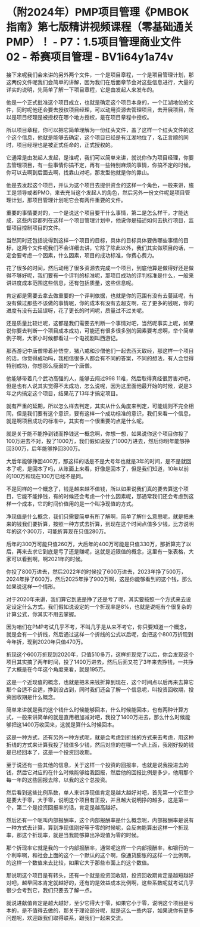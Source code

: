 # （附2024年）PMP项目管理《PMBOK指南》第七版精讲视频课程（零基础通关PMP）！ - P7：1.5项目管理商业文件02 - 希赛项目管理 - BV1i64y1a74v

接下来呢我们会来讲的另外两个文件，一个是项目章程，一个是项目管理计划，那这两份文件呢我们会简单的讲解，因为我们在后面章节会对这些信息进行，大量的详实的说明，先简单了解一下项目章程，它是由发起人来发布的。

他是一个正式批准这个项目成立，也就是确定这个项目本身的，一个江湖地位的文件，同时呢他还会要去授权项目经理，可以动用资源去管理项目，去开展项目，所以是项目经理是被授权在哪个地方授权，是在项目章程中授权。

所以项目章程，你可以把它简单理解为一份红头文件，盖了这样一个红头文件的这个这个信息，他就是能够去确定，这个项目已经是有江湖地位了，名正言顺的同时，项目经理也是被正式任命的，正式授权的。

它通常是由发起人发起，是谁呢，我们可以简单来讲，就说你作为项目经理，你要去管理项目，有一些事情你搞不定，再有一些特别麻烦的事情，你搞不定的时候，你可以去啊到后面去啊，找靠山对吧，那发型他就是你的靠山。

他是去发起这个项目，并认为这个项目去提供资金的这样一个角色，一般来讲，施工是领导或者PMO，来去充当这个发起人的角色，然后另外一份文件呢是项目管理计划，那项目管理计划呢它会有两件重要的文件。

重要的事情要对的，一个是说这个项目要干什么事情，第二是怎么样干，才能达成，这些内容都列在这样一个项目管理计划中，他说你是描述如何去执行项目，监督项目控制项目的文件。

当然同时还包括说得到这样一个项目的目标，具体的目标具体要做哪些事情的目标，这两个文件呢我们不会详细去讲，它除了除此以外，我们其实做项目的话，一定会要考虑一个因素，什么因素，项目的成功标准，你费心费力。

花了很多的时间，然后动用了很多资源去完成一个项目，到底他算是做得好还是做得不够好呢，我们要有一个评判的标准呢，那项目成功的评判标准是什么，一般来讲进度成本范围这些信息，还有包括质量，这些信息呢。

肯定都是需要去拿去做重要的一个评判依据，也就是你的范围有没有去蔓延呢，有没有做过那些不该做的事情呢，你的成本有没有去超支啊，花了更多的钱呢，你的进度有没有去延误呀，花了更长的时间呢，质量过不过关呢。

还是质量比较烂呢，这都是我们需要去判断一个事情对吧，当然呢事实上呢，如果说你要去判断一个项目成本成功，可能还有很多很多别的因素要考虑啊，举个简单例子啊，大家小时候都看过一个电视剧叫西游记。

那西游记中唐僧带着孙悟空，猪八戒和沙僧他们一起去西天取经，那这样一个项目的话，你觉得成功吗，我相信很多人都会有不同的答案，不同的想法，有人会觉得特别成功，你想那么瘦弱的一个唐僧。

他能够带着几个武功高强的人，能够去闯过998 11难，然后取得真经很厉害对吧，但是也有人说其实觉得不太成功，怎么说呢，因为这里面他最开始的时候，说是3年之内搞定这个项目，结果花了13年才搞定项目。

就有严重的延期，所以怎么样去判定，其实从什么角度来判定，可能规则不完全相同，但是我们要有这个意识，要有这样一个成功标准的意识，我们来看一个信息，就是啊项目成功的标准中，其实有一个很重要的点是什么呢。

就是关于能不能挣到钱而挣钱这一概念啊，你想一想，如果说你这个项目你投了100万进去不对，投了1000万，我们假如说投了1000万进去，然后你明年能够挣回300万，后年能够挣回300万。

大后年能够挣回400万，那这样的话是不是大号年也就是3年的时间，是不是就回本了呢，是回本了吗，从账面上来看，好像是回本了，但是我们知道，10年以前的100万和现在100万已经不是同。

不是同样的一个概念了，钱是越来越不值钱，所以如果说我们真的要去算这个项目，它能不能挣钱，有的时候还会考虑一个什么因素呢，那通常我们还会考虑到这样一个成本，它的时间价值用的是一个叫净现值的方式。

净现值是什么概念，我们只需要简单有所了解啊，简单了解什么意思呢，就是把未来的钱我们要折算，按照一种方式去折算，到现在这个时间点值多少钱，比方说明年的这个300万，可能折算现在只值280万。

后年的300万可能只值260万，大后年的400万可能是只值330万，那折算完了以后，再来去求它到底是亏了还是赚呢，这就是近限值的概念，这里有一张表格，大家可以看到啊，啊2021年的时候。

你投了800万进去，然后2022年的时候投了600万进去，2023年挣了500万，2024年挣了600万，然后2025年挣了900万啊，这是你能够看到的这个钱，那么如果说这样一个情形。

对于2020年来讲，我们算它到底是挣了还是亏了呢，其实要按照一个方式来去设定设定什么方式，我们假如说设定的一个折现率是8%，也就是说呃有个很复杂的计算公式，你其实不用去掌握。

因为咱们在PMP考试几乎不考，不叫几乎是从来不考它，你只要知道一个概念，就是会有一个折线，然后通过这样一个折线的公式以后呢，会把这个800万折现到今年折，现到2020年只值470万。

折现这个600万折现到2020年，只值510多万，这样折现完了以后，你会发现这个项目其实搞了两年时间，投了1400万进去，然后后面又花了3年来去挣钱，一共挣了大概是在今年这个角度来看，就是195万。

这是一个近现值的概念，也就是把未来钱折算到现在，这个时间点以后再来去算它那个合适不合适，挣到没占到，同时我们还会了解一个信息呢，叫投资回收期，投资回收期是什么概念。

简单来讲就是我的这个钱什么时候能够回本，什么时候能回本，也有两种计算方式，一般来讲简单的就是直用相加减对吧，我投了1400万进去，那么什么时候能够把这1400万收回来，这就是算什么时候回本。

这是一种方式，还有另外一种方式呢，就是会考虑到折线的方式来去考虑，用这种折线的方式来计算我投了钱值多少钱，然后对应的在哪一个点上面，我刚好投的钱是已经回本了，这是一个投资回收期。

至于说还有一些其他的信息，关于这样一个投资的回报率，也就是说我投进去的钱，然后它对应的在什么时候能够给我回报，然后他的回报比例是多少，他用那个每一年的这些回报去除，以我的这个总投资。

然后看到这些比例系数，单人来讲净现值肯定是越大越好对吧，首先第一个它至少是要大于零，大于零，说明这个项目有正投，并且越大说明挣的越多，这是第一个，第二个是投资回报率的话，肯定是越高越好。

然后还有一个呢叫内部报酬率，这个内部报酬率是什么概念呢，内部报酬率是说有一种方式去计算，算到净现值刚好等于零的时候呢，会反向能算出这样一个折现率，那这个折现率，就是当我能够算出净现值为零的时候。

那个折现率它就是我的一个内部报酬率，通常呢这样一个内部报酬率，和银行的一个利率啊，和社会上面的这个一个默认的这个啊，像通货膨胀的这样一个比例啊，的这样一个数值来去比较，如果它大于那些市面上的这个数值。

那说明这个项目是有转头，还有一个就是投资回收期，投资回收期肯定是越短越好对吧，越早回本肯定就越好的，还有的是效益成本比例啊，这些系数呢就考试几乎很少会考到它，我们只要去了解一点。

就说进献值肯定是越大越好，至少它得大于零，如果它小于零，说明这个项目是亏本的，是不值得去做的，那关于理论部分呢，就是这么一些内容，如果说你有更多问题呢，欢迎跟我们取得联系，跟我们一起来交流。

